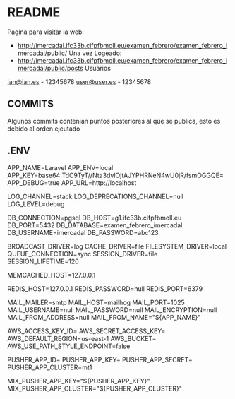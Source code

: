 # README
Pagina para visitar la web:
- http://imercadal.ifc33b.cifpfbmoll.eu/examen_febrero/examen_febrero_imercadal/public/
Una vez Logeado: 
- http://imercadal.ifc33b.cifpfbmoll.eu/examen_febrero/examen_febrero_imercadal/public/posts
Usuarios

ian@ian.es - 12345678
user@user.es - 12345678

## COMMITS
Algunos commits contenian puntos posteriores al que se publica, esto es debido al orden ejcutado

## .ENV

APP_NAME=Laravel
APP_ENV=local
APP_KEY=base64:TdC9TyT//Nta3dvlOjtAJYPHRNeN4wU0jR/fsmOGGQE=
APP_DEBUG=true
APP_URL=http://localhost

LOG_CHANNEL=stack
LOG_DEPRECATIONS_CHANNEL=null
LOG_LEVEL=debug

DB_CONNECTION=pgsql
DB_HOST=g1.ifc33b.cifpfbmoll.eu
DB_PORT=5432
DB_DATABASE=examen_febrero_imercadal
DB_USERNAME=imercadal
DB_PASSWORD=abc123.

BROADCAST_DRIVER=log
CACHE_DRIVER=file
FILESYSTEM_DRIVER=local
QUEUE_CONNECTION=sync
SESSION_DRIVER=file
SESSION_LIFETIME=120

MEMCACHED_HOST=127.0.0.1

REDIS_HOST=127.0.0.1
REDIS_PASSWORD=null
REDIS_PORT=6379

MAIL_MAILER=smtp
MAIL_HOST=mailhog
MAIL_PORT=1025
MAIL_USERNAME=null
MAIL_PASSWORD=null
MAIL_ENCRYPTION=null
MAIL_FROM_ADDRESS=null
MAIL_FROM_NAME="${APP_NAME}"

AWS_ACCESS_KEY_ID=
AWS_SECRET_ACCESS_KEY=
AWS_DEFAULT_REGION=us-east-1
AWS_BUCKET=
AWS_USE_PATH_STYLE_ENDPOINT=false

PUSHER_APP_ID=
PUSHER_APP_KEY=
PUSHER_APP_SECRET=
PUSHER_APP_CLUSTER=mt1

MIX_PUSHER_APP_KEY="${PUSHER_APP_KEY}"
MIX_PUSHER_APP_CLUSTER="${PUSHER_APP_CLUSTER}"

